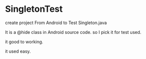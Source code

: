 # SingletonTest
create project
From Android to Test Singleton.java

It is a @hide class in Android source code. so I pick it for test used.

it good to working.

it used easy.

